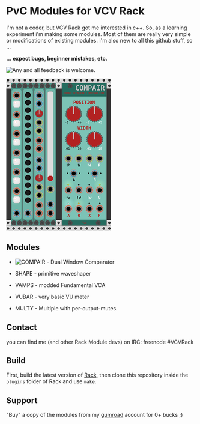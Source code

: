 
# PvC Modules for VCV Rack

I'm not a coder, but VCV Rack got me interested in c++.
So, as a learning experiment i'm making some modules.
Most of them are really very simple or modifications of existing modules.
I'm also new to all this github stuff, so ...


**... expect bugs, beginner mistakes, etc.**

![Any and all feedback is welcome.](https://github.com/phdsg/PvC/issues)



![All Modules](/images/AllModules.png?raw=true "All Modules")

## Modules
* ![COMPAIR](https://github.com/phdsg/PvC/wiki/Compair) - Dual Window Comparator

* SHAPE - primitive waveshaper
* VAMPS - modded Fundamental VCA
* VUBAR - very basic VU meter
* MULTY - Multiple with per-output-mutes.

## Contact

you can find me (and other Rack Module devs) on IRC: freenode #VCVRack


## Build

First, build the latest version of [Rack](https://github.com/VCVRack/Rack), then clone this repository inside the `plugins` folder of Rack and use `make`.

## Support

"Buy" a copy of the modules from my [gumroad](https://gumroad.com/l/kXPIO) account for 0+ bucks ;)

